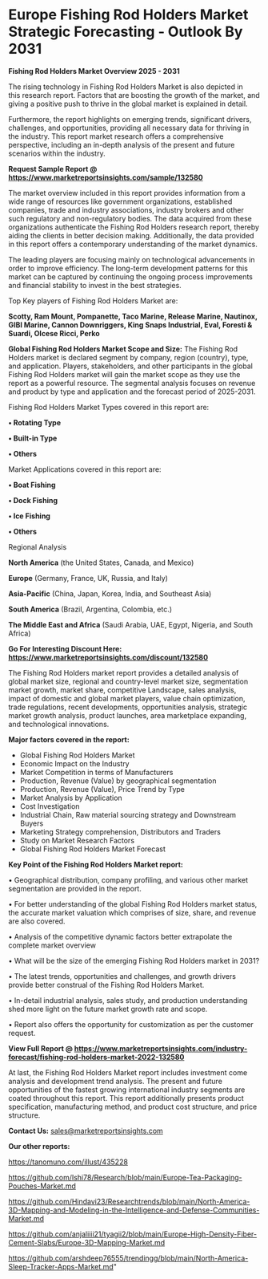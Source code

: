  # Europe Fishing Rod Holders Market Strategic Forecasting - Outlook By 2031

<Strong> Fishing Rod Holders Market Overview 2025 - 2031</strong>

The rising technology in Fishing Rod Holders Market is also depicted in this research report. Factors that are boosting the growth of the market, and giving a positive push to thrive in the global market is explained in detail.

Furthermore, the report highlights on emerging trends, significant drivers, challenges, and opportunities, providing all necessary data for thriving in the industry. This report market research offers a comprehensive perspective, including an in-depth analysis of the present and future scenarios within the industry.

<strong>Request Sample Report @ <a href=https://www.marketreportsinsights.com/sample/132580>https://www.marketreportsinsights.com/sample/132580</a></strong>

The market overview included in this report provides information from a wide range of resources like government organizations, established companies, trade and industry associations, industry brokers and other such regulatory and non-regulatory bodies. The data acquired from these organizations authenticate the Fishing Rod Holders research report, thereby aiding the clients in better decision making. Additionally, the data provided in this report offers a contemporary understanding of the market dynamics.

The leading players are focusing mainly on technological advancements in order to improve efficiency. The long-term development patterns for this market can be captured by continuing the ongoing process improvements and financial stability to invest in the best strategies.

Top Key players of Fishing Rod Holders Market are:

<strong>Scotty, Ram Mount, Pompanette, Taco Marine, Release Marine, Nautinox, GIBI Marine, Cannon Downriggers, King Snaps Industrial, Eval, Foresti & Suardi, Olcese Ricci, Perko</strong>

<strong><b>Global Fishing Rod Holders Market Scope and Size:</b></strong>
The Fishing Rod Holders market is declared segment by company, region (country), type, and application. Players, stakeholders, and other participants in the global Fishing Rod Holders market will gain the market scope as they use the report as a powerful resource. The segmental analysis focuses on revenue and product by type and application and the forecast period of 2025-2031.

Fishing Rod Holders Market Types covered in this report are:

<strong>• Rotating Type

• Built-in Type

• Others</strong>

Market Applications covered in this report are:

<strong>• Boat Fishing

• Dock Fishing

• Ice Fishing

• Others</strong> 

Regional Analysis

<strong>North America</strong> (the United States, Canada, and Mexico)

<strong>Europe</strong> (Germany, France, UK, Russia, and Italy)

<strong>Asia-Pacific</strong> (China, Japan, Korea, India, and Southeast Asia)

<strong>South America</strong> (Brazil, Argentina, Colombia, etc.)

<strong>The Middle East and Africa</strong> (Saudi Arabia, UAE, Egypt, Nigeria, and South Africa)

<strong>Go For Interesting Discount Here: <a href=https://www.marketreportsinsights.com/discount/132580>https://www.marketreportsinsights.com/discount/132580</a></strong>

The Fishing Rod Holders market report provides a detailed analysis of global market size, regional and country-level market size, segmentation market growth, market share, competitive Landscape, sales analysis, impact of domestic and global market players, value chain optimization, trade regulations, recent developments, opportunities analysis, strategic market growth analysis, product launches, area marketplace expanding, and technological innovations.

<strong><b>Major factors covered in the report:</b></strong>
<ul>
  <li>Global Fishing Rod Holders Market </li>
  <li>Economic Impact on the Industry</li>
  <li>Market Competition in terms of Manufacturers</li>
  <li>Production, Revenue (Value) by geographical segmentation</li>
  <li>Production, Revenue (Value), Price Trend by Type</li>
  <li>Market Analysis by Application</li>
  <li>Cost Investigation</li>
  <li>Industrial Chain, Raw material sourcing strategy and Downstream Buyers</li>
  <li>Marketing Strategy comprehension, Distributors and Traders</li>
  <li>Study on Market Research Factors</li>
  <li>Global Fishing Rod Holders Market Forecast</li>
</ul>

<strong><b>Key Point of the Fishing Rod Holders Market report:</b></strong>

• Geographical distribution, company profiling, and various other market segmentation are provided in the report.

• For better understanding of the global Fishing Rod Holders market status, the accurate market valuation which comprises of size, share, and revenue are also covered.

• Analysis of the competitive dynamic factors better extrapolate the complete market overview

• What will be the size of the emerging Fishing Rod Holders market in 2031?

• The latest trends, opportunities and challenges, and growth drivers provide better construal of the Fishing Rod Holders Market.

• In-detail industrial analysis, sales study, and production understanding shed more light on the future market growth rate and scope.

• Report also offers the opportunity for customization as per the customer request.

<strong><b>View Full Report @ <a href=https://www.marketreportsinsights.com/industry-forecast/fishing-rod-holders-market-2022-132580>https://www.marketreportsinsights.com/industry-forecast/fishing-rod-holders-market-2022-132580</a></b></strong>


At last, the Fishing Rod Holders Market report includes investment come analysis and development trend analysis. The present and future opportunities of the fastest growing international industry segments are coated throughout this report. This report additionally presents product specification, manufacturing method, and product cost structure, and price structure.

<strong>Contact Us:</strong>
sales@marketreportsinsights.com

<strong>Our other reports:</strong>

<a href=https://tanomuno.com/illust/435228>https://tanomuno.com/illust/435228</a>

<a href=https://github.com/Ishi78/Research/blob/main/Europe-Tea-Packaging-Pouches-Market.md>https://github.com/Ishi78/Research/blob/main/Europe-Tea-Packaging-Pouches-Market.md</a>

<a href=https://github.com/Hindavi23/Researchtrends/blob/main/North-America-3D-Mapping-and-Modeling-in-the-Intelligence-and-Defense-Communities-Market.md>https://github.com/Hindavi23/Researchtrends/blob/main/North-America-3D-Mapping-and-Modeling-in-the-Intelligence-and-Defense-Communities-Market.md</a>

<a href=https://github.com/anjaliiii21/tyagii2/blob/main/Europe-High-Density-Fiber-Cement-Slabs/Europe-3D-Mapping-Market.md>https://github.com/anjaliiii21/tyagii2/blob/main/Europe-High-Density-Fiber-Cement-Slabs/Europe-3D-Mapping-Market.md</a>

<a href=https://github.com/arshdeep76555/trendingg/blob/main/North-America-Sleep-Tracker-Apps-Market.md>https://github.com/arshdeep76555/trendingg/blob/main/North-America-Sleep-Tracker-Apps-Market.md</a>"
